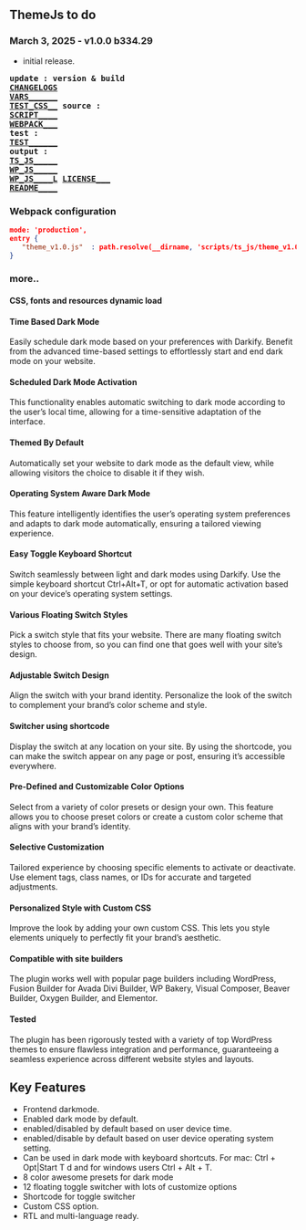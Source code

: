 ## ThemeJs to do

### March 3, 2025 - v1.0.0 b334.29
- initial release.

<div style="font-family:Consolas,monospace;font-weight:bold;">

update : version & build  
  [CHANGELOGS](CHANGELOGS.md)  
  [VARS______](_vars.pug)  
  [TEST_CSS__](../../styles/gulp_css/themejs/_copyright.scss)
source :  
  [SCRIPT____](../../scripts/ts/theme_v1.0.ts)  
  [WEBPACK___](../../webpack.config.js)  
test   :  
  [TEST______](../../scripts/gulp_js/test_theme_v1.0.js)  
output :  
  [TS_JS_____](../../scripts/ts_js/theme_v1.0.js)  
  [WP_JS_____](../../scripts/wp_js/theme_v1.0.js)  
  [WP_JS____L](../../scripts/wp_js/theme_v1.0.js.LICENSE.txt)
  [LICENSE___](../../../ace/themejs/LICENSE.txt)  
  [README____](../../../ace/themejs/README.md)  

</div>

### Webpack configuration

```json
mode: 'production',
entry {  
   "theme_v1.0.js"  : path.resolve(__dirname, 'scripts/ts_js/theme_v1.0.js'),  
}
```  

### more..

#### CSS, fonts and resources dynamic load

#### Time Based Dark Mode
Easily schedule dark mode based on your preferences with Darkify. Benefit from the advanced time-based settings to effortlessly start and end dark mode on your website.

#### Scheduled Dark Mode Activation
This functionality enables automatic switching to dark mode according to the user’s local time, allowing for a time-sensitive adaptation of the interface.

#### Themed By Default
Automatically set your website to dark mode as the default view, while allowing visitors the choice to disable it if they wish.

#### Operating System Aware Dark Mode
This feature intelligently identifies the user’s operating system preferences and adapts to dark mode automatically, ensuring a tailored viewing experience.

#### Easy Toggle Keyboard Shortcut
Switch seamlessly between light and dark modes using Darkify. Use the simple keyboard shortcut Ctrl+Alt+T, or opt for automatic activation based on your device’s operating system settings.

#### Various Floating Switch Styles
Pick a switch style that fits your website. There are many floating switch styles to choose from, so you can find one that goes well with your site’s design.

#### Adjustable Switch Design
Align the switch with your brand identity. Personalize the look of the switch to complement your brand’s color scheme and style.

#### Switcher using shortcode
Display the switch at any location on your site. By using the shortcode, you can make the switch appear on any page or post, ensuring it’s accessible everywhere.

#### Pre-Defined and Customizable Color Options
Select from a variety of color presets or design your own. This feature allows you to choose preset colors or create a custom color scheme that aligns with your brand’s identity.

#### Selective Customization
Tailored experience by choosing specific elements to activate or deactivate. Use element tags, class names, or IDs for accurate and targeted adjustments.

#### Personalized Style with Custom CSS
Improve the look by adding your own custom CSS. This lets you style elements uniquely to perfectly fit your brand’s aesthetic.

#### Compatible with site builders
The plugin works well with popular page builders including WordPress, Fusion Builder for Avada Divi Builder, WP Bakery, Visual Composer, Beaver Builder, Oxygen Builder, and Elementor.

#### Tested
The plugin has been rigorously tested with a variety of top WordPress themes to ensure flawless integration and performance, guaranteeing a seamless experience across different website styles and layouts.

## Key Features

- Frontend darkmode.
- Enabled dark mode by default.
- enabled/disabled by default based on user device time.
- enabled/disable by default based on user device operating system setting.
- Can be used in dark mode with keyboard shortcuts. For mac: Ctrl + Opt|Start T d and for windows users Ctrl + Alt + T.
- 8 color awesome presets for dark mode
- 12 floating toggle switcher with lots of customize options
- Shortcode for toggle switcher
- Custom CSS option.
- RTL and multi-language ready.